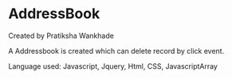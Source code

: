 # AddressBook


Created by Pratiksha Wankhade



A Addressbook is created which can delete record by click event.



Language used: Javascript, Jquery, Html, CSS, JavascriptArray
